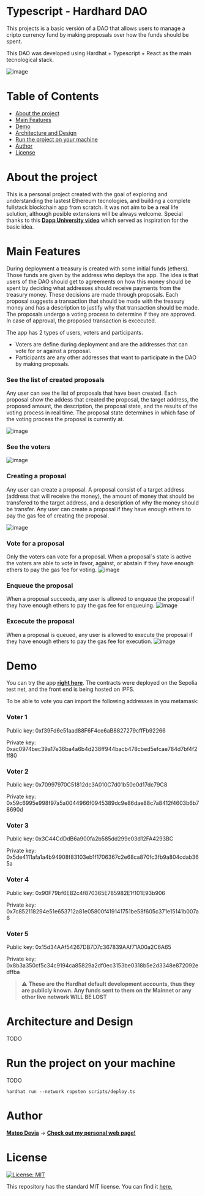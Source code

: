 # Typescript - Hardhard DAO

This projects is a basic versión of a DAO that allows users to manage a cripto currency fund by making proposals over how the funds should be spent.

This DAO was developed using Hardhat + Typescript + React as the main tecnological stack.

![image](https://user-images.githubusercontent.com/35933399/210114759-da67dd02-ec15-4bbd-b2a4-58bd24417536.png)

# Table of Contents

- [About the project](#about-the-project)
- [Main Features](#main-features)
- [Demo](#demo)
- [Architecture and Design](#architecture-and-design)
- [Run the project on your machine](#run-the-project-on-your-machine)
- [Author](#author)
- [License](#license)

# About the project
This is a personal project created with the goal of exploring and understanding the lastest Ethereum tecnologies, and building a complete fullstack blockchain app from scratch. It was not aim to be a real life solution, although posible extensions will be always welcome. Special thanks to this [__Dapp University video__](https://www.youtube.com/watch?v=LI4Ns77Upug) which served as inspiration for the basic idea.

# Main Features
During deployment a treasury is created with some initial funds (ethers). Those funds are given by the address who deploys the app. The idea is that users of the DAO should get to agreements on how this money should be spent by deciding what addresses should receive payments from the treasury money. These decisions are made through proposals. Each proposal suggests a transaction that should be made with the treasury money and has a description to justify why that transaction should be made. The proposals undergo a voting process to determine if they are approved. In case of approval, the proposed transaction is excecuted.

The app has 2 types of users, voters and participants. 
- Voters are define during deployment and are the addresses that can vote for or against a proposal.
- Participants are any other addresses that want to participate in the DAO by making proposals.


### See the list of created proposals
Any user can see the list of proposals that have been created. Each proposal show the addess that created the proposal, the target address, the proposed amount, the description, the proposal state, and the results of the voting process in real time. The proposal state determines in which fase of the voting process the proposal is currently at.

![image](https://user-images.githubusercontent.com/35933399/210135075-726f0cd5-6fa1-4ad6-86be-514daebe48fb.png)

### See the voters
![image](https://user-images.githubusercontent.com/35933399/210135101-ec3a07d4-5f82-4a53-84d8-7fc49b9f3c2b.png)


### Creating a proposal
Any user can create a proposal. A proposal consist of a target address (address that will receive the money), the amount of money that should be transfered to the target address, and a description of why the money should be transfer. Any user can create a proposal if they have enough ethers to pay the gas fee of creating the proposal.

![image](https://user-images.githubusercontent.com/35933399/210134494-910f0d89-73eb-43af-b1e7-ca13b8393d1b.png)

### Vote for a proposal
Only the voters can vote for a proposal. When a proposal´s state is active the voters are able to vote in favor, against, or abstain if they have enough ethers to pay the gas fee for voting.
![image](https://user-images.githubusercontent.com/35933399/210134765-2d5fcd99-533c-4957-baef-9f99c5e9a6c9.png)

### Enqueue the proposal
When a proposal succeeds, any user is allowed to enqueue the proposal if they have enough ethers to pay the gas fee for enqueuing.
![image](https://user-images.githubusercontent.com/35933399/210134935-3d3e2608-4a6a-4dbe-9414-7ed4e59b937c.png)

### Excecute the proposal
When a proposal is queued, any user is allowed to execute the proposal if they have enough ethers to pay the gas fee for execution.
![image](https://user-images.githubusercontent.com/35933399/210134955-7291799f-8fe0-4215-b0ab-83a8fc68512b.png)


# Demo
You can try the app [__right here__](https://ipfs.io/ipfs/QmT1DsHNDJkJEbah1RHU1mdEkhDg1KN6gNVxnFKuBjzA69/). The contracts were deployed on the Sepolia test net, and the front end is being hosted on IPFS.

To be able to vote you can import the following addresses in you metamask:
### Voter 1
Public key: 0xf39Fd6e51aad88F6F4ce6aB8827279cffFb92266 

Private key: 0xac0974bec39a17e36ba4a6b4d238ff944bacb478cbed5efcae784d7bf4f2ff80

### Voter 2
Public key: 0x70997970C51812dc3A010C7d01b50e0d17dc79C8

Private key: 0x59c6995e998f97a5a0044966f0945389dc9e86dae88c7a8412f4603b6b78690d

### Voter 3
Public key: 0x3C44CdDdB6a900fa2b585dd299e03d12FA4293BC

Private key: 0x5de4111afa1a4b94908f83103eb1f1706367c2e68ca870fc3fb9a804cdab365a

### Voter 4
Public key: 0x90F79bf6EB2c4f870365E785982E1f101E93b906

Private key: 0x7c852118294e51e653712a81e05800f419141751be58f605c371e15141b007a6

### Voter 5
Public key: 0x15d34AAf54267DB7D7c367839AAf71A00a2C6A65

Private key: 0x8b3a350cf5c34c9194ca85829a2df0ec3153be0318b5e2d3348e872092edffba


> :warning: **These are the Hardhat default development accounts, thus they are publicly known. Any funds sent to them on thr Mainnet or any other live network WILL BE LOST**

# Architecture and Design
TODO

# Run the project on your machine
TODO

```shell
hardhat run --network ropsten scripts/deploy.ts
```

# Author

[__Mateo Devia__](https://github.com/mateodevia) -> [__Check out my personal web page!__](https://github.com/mateodevia)

# License
[![License: MIT](https://img.shields.io/badge/License-MIT-yellow.svg)](https://opensource.org/licenses/MIT)

This repository has the standard MIT license. You can find it [here.](https://github.com/mateodevia/homePage/blob/master/LICENSE)
